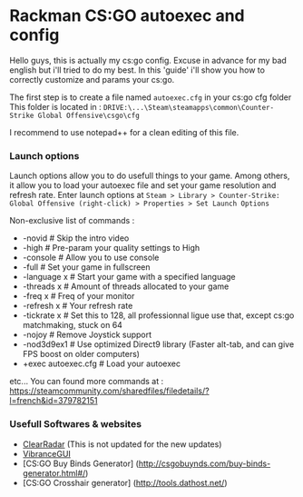 # Rackman CS:GO autoexec and config

Hello guys, this is actually my cs:go config.
Excuse in advance for my bad english but i'll tried to do my best.
In this 'guide' i'll show you how to correctly customize and params your cs:go.

The first step is to create a file named `autoexec.cfg` in your cs:go cfg folder
This folder is located in : `DRIVE:\...\Steam\steamapps\common\Counter-Strike Global Offensive\csgo\cfg`

I recommend to use notepad++ for a clean editing of this file.

### Launch options

Launch options allow you to do usefull things to your game.
Among others, it allow you to load your autoexec file and set your game resolution and refresh rate.
Enter launch options at `Steam > Library > Counter-Strike: Global Offensive (right-click) > Properties > Set Launch Options`

Non-exclusive list of commands :

+ -novid # Skip the intro video
+ -high # Pre-param your quality settings to High
+ -console # Allow you to use console
+ -full # Set your game in fullscreen
+ -language x # Start your game with a specified language
+ -threads x # Amount of threads allocated to your game
+ -freq x # Freq of your monitor
+ -refresh x # Your refresh rate
+ -tickrate x # Set this to 128, all professionnal ligue use that, except cs:go matchmaking, stuck on 64
+ -nojoy # Remove Joystick support
+ -nod3d9ex1 # Use optimized Direct9 library (Faster alt-tab, and can give FPS boost on older computers)
+ +exec autoexec.cfg # Load your autoexec

etc...
You can found more commands at : https://steamcommunity.com/sharedfiles/filedetails/?l=french&id=379782151

### Usefull Softwares & websites

+ [ClearRadar](http://www.csmeta.com/clearradar/) (This is not updated for the new updates)
+ [VibranceGUI](http://vibrancegui.com/)
+ [CS:GO Buy Binds Generator] (http://csgobuynds.com/buy-binds-generator.html#/)
+ [CS:GO Crosshair generator] (http://tools.dathost.net/)